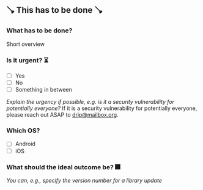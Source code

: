 ## 🪠 This has to be done 🪠

### What has to be done?

Short overview

### Is it urgent? ⏳

- [ ] Yes
- [ ] No
- [ ] Something in between

_Explain the urgency if possible, e.g. is it a security vulnerability for potentially everyone?_
If it is a security vulnerability for potentially everyone, please reach out ASAP to drip@mailbox.org.

### Which OS?

- [ ] Android
- [ ] iOS

### What should the ideal outcome be? 🎆

_You can, e.g., specify the version number for a library update_
